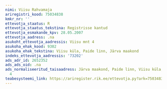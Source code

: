 ```yaml
---
nimi: Viisu Rahvamaja
ariregistri_kood: 75034838
kmkr_nr: ''
ettevotja_staatus: R
ettevotja_staatus_tekstina: Registrisse kantud
ettevotja_esmakande_kpv: 28.05.2007
ettevotja_aadress: .na
asukoht_ettevotja_aadressis: Viisu mnt 4
asukoha_ehak_kood: 9302
asukoha_ehak_tekstina: Viisu küla, Paide linn, Järva maakond
indeks_ettevotja_aadressis: '73202'
ads_adr_id: 2652352
ads_ads_oid: .na
ads_normaliseeritud_taisaadress: Järva maakond, Paide linn, Viisu küla, Viisu mnt
  4
teabesysteemi_link: https://ariregister.rik.ee/ettevotja.py?ark=75034838&ref=rekvisiidid
---
```

